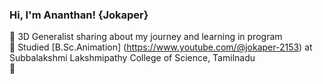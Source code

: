 <!-- Level 1: Simple bio and stats -->

### Hi, I'm Ananthan! {Jokaper}

💜 3D Generalist sharing about my journey and learning in program <br />
💜 Studied [B.Sc.Animation] (https://www.youtube.com/@jokaper-2153) at Subbalakshmi Lakshmipathy College of Science, Tamilnadu <br />
💜 
